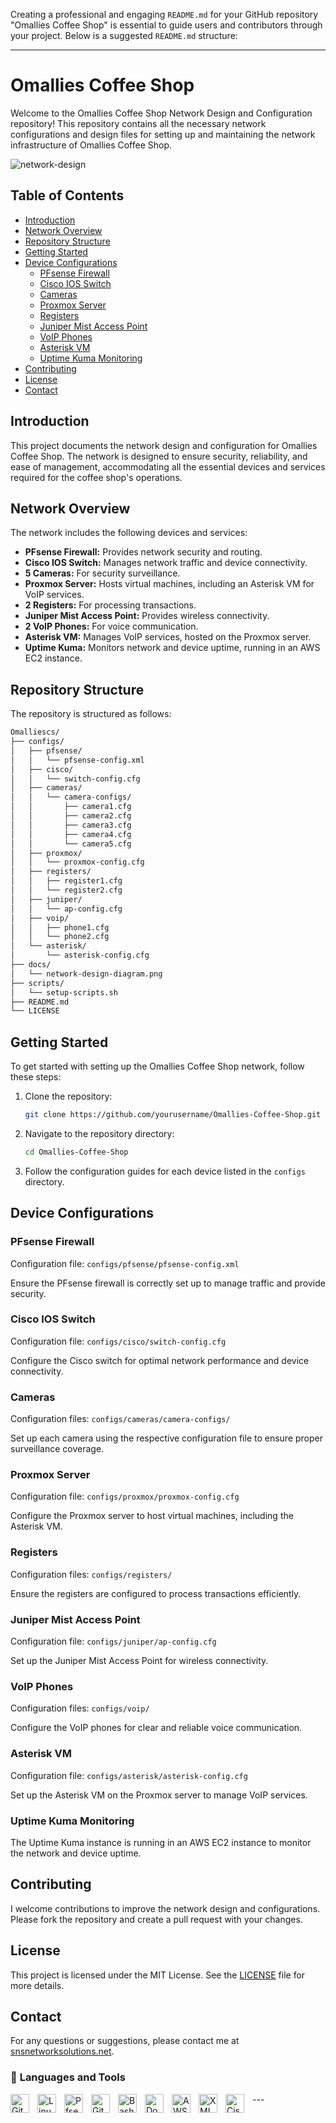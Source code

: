 Creating a professional and engaging `README.md` for your GitHub repository "Omallies Coffee Shop" is essential to guide users and contributors through your project. Below is a suggested `README.md` structure:

---

# Omallies Coffee Shop

Welcome to the Omallies Coffee Shop Network Design and Configuration repository! This repository contains all the necessary network configurations and design files for setting up and maintaining the network infrastructure of Omallies Coffee Shop.

![network-design](/configs/docs/network-design-diagram.png)

## Table of Contents

- [Introduction](#introduction)
- [Network Overview](#network-overview)
- [Repository Structure](#repository-structure)
- [Getting Started](#getting-started)
- [Device Configurations](#device-configurations)
  - [PFsense Firewall](#pfsense-firewall)
  - [Cisco IOS Switch](#cisco-ios-switch)
  - [Cameras](#cameras)
  - [Proxmox Server](#proxmox-server)
  - [Registers](#registers)
  - [Juniper Mist Access Point](#juniper-mist-access-point)
  - [VoIP Phones](#voip-phones)
  - [Asterisk VM](#asterisk-vm)
  - [Uptime Kuma Monitoring](#uptime-kuma-monitoring)
- [Contributing](#contributing)
- [License](#license)
- [Contact](#contact)

## Introduction

This project documents the network design and configuration for Omallies Coffee Shop. The network is designed to ensure security, reliability, and ease of management, accommodating all the essential devices and services required for the coffee shop's operations.

## Network Overview

The network includes the following devices and services:
- **PFsense Firewall:** Provides network security and routing.
- **Cisco IOS Switch:** Manages network traffic and device connectivity.
- **5 Cameras:** For security surveillance.
- **Proxmox Server:** Hosts virtual machines, including an Asterisk VM for VoIP services.
- **2 Registers:** For processing transactions.
- **Juniper Mist Access Point:** Provides wireless connectivity.
- **2 VoIP Phones:** For voice communication.
- **Asterisk VM:** Manages VoIP services, hosted on the Proxmox server.
- **Uptime Kuma:** Monitors network and device uptime, running in an AWS EC2 instance.

## Repository Structure

The repository is structured as follows:

```bash
Omalliescs/
├── configs/
│   ├── pfsense/
│   │   └── pfsense-config.xml
│   ├── cisco/
│   │   └── switch-config.cfg
│   ├── cameras/
│   │   └── camera-configs/
│   │       ├── camera1.cfg
│   │       ├── camera2.cfg
│   │       ├── camera3.cfg
│   │       ├── camera4.cfg
│   │       └── camera5.cfg
│   ├── proxmox/
│   │   └── proxmox-config.cfg
│   ├── registers/
│   │   ├── register1.cfg
│   │   └── register2.cfg
│   ├── juniper/
│   │   └── ap-config.cfg
│   ├── voip/
│   │   ├── phone1.cfg
│   │   └── phone2.cfg
│   └── asterisk/
│       └── asterisk-config.cfg
├── docs/
│   └── network-design-diagram.png
├── scripts/
│   └── setup-scripts.sh
├── README.md
└── LICENSE
```

## Getting Started

To get started with setting up the Omallies Coffee Shop network, follow these steps:

1. Clone the repository:
   ```bash
   git clone https://github.com/yourusername/Omallies-Coffee-Shop.git
   ```
2. Navigate to the repository directory:
   ```bash
   cd Omallies-Coffee-Shop
   ```
3. Follow the configuration guides for each device listed in the `configs` directory.

## Device Configurations

### PFsense Firewall

Configuration file: `configs/pfsense/pfsense-config.xml`

Ensure the PFsense firewall is correctly set up to manage traffic and provide security.

### Cisco IOS Switch

Configuration file: `configs/cisco/switch-config.cfg`

Configure the Cisco switch for optimal network performance and device connectivity.

### Cameras

Configuration files: `configs/cameras/camera-configs/`

Set up each camera using the respective configuration file to ensure proper surveillance coverage.

### Proxmox Server

Configuration file: `configs/proxmox/proxmox-config.cfg`

Configure the Proxmox server to host virtual machines, including the Asterisk VM.

### Registers

Configuration files: `configs/registers/`

Ensure the registers are configured to process transactions efficiently.

### Juniper Mist Access Point

Configuration file: `configs/juniper/ap-config.cfg`

Set up the Juniper Mist Access Point for wireless connectivity.

### VoIP Phones

Configuration files: `configs/voip/`

Configure the VoIP phones for clear and reliable voice communication.

### Asterisk VM

Configuration file: `configs/asterisk/asterisk-config.cfg`

Set up the Asterisk VM on the Proxmox server to manage VoIP services.

### Uptime Kuma Monitoring

The Uptime Kuma instance is running in an AWS EC2 instance to monitor the network and device uptime.

## Contributing

I welcome contributions to improve the network design and configurations. Please fork the repository and create a pull request with your changes.

## License

This project is licensed under the MIT License. See the [LICENSE](LICENSE) file for more details.

## Contact

For any questions or suggestions, please contact me at [snsnetworksolutions.net](mailto:samueljamesinc@snsnetworksolutions.net).


### 🧰 **Languages and Tools**

<img align="left" alt="Git" width="30px" style="padding-right:10px;" src="https://cdn.jsdelivr.net/gh/devicons/devicon/icons/git/git-original.svg" />
<img align="left" alt="Linux" width="30px" style="padding-right:10px;" src="https://cdn.jsdelivr.net/gh/devicons/devicon/icons/linux/linux-original.svg" />

<img align="left" alt="Pfsense" width="30px" style="padding-right:10px;" src="https://cdn.jsdelivr.net/gh/devicons/devicon@latest/icons/pfsense/pfsense-original.svg" />
          
<img align="left" alt="GitHub" width="30px" style="padding-right:10px;" src="https://cdn.jsdelivr.net/gh/devicons/devicon/icons/github/github-original.svg" />
<img align="left" alt="Bash" width="30px" style="padding-right:10px;" src="https://cdn.jsdelivr.net/gh/devicons/devicon/icons/bash/bash-original.svg" />

<img align="left" alt="Docker" width="30px" style="padding-right:10px;" src="https://cdn.jsdelivr.net/gh/devicons/devicon/icons/docker/docker-original.svg" />
<img align="left" alt="AWS" width="30px" style="padding-right:10px;" src="https://cdn.jsdelivr.net/gh/devicons/devicon/icons/amazonwebservices/amazonwebservices-original-wordmark.svg" />

<img align="left" alt="XML" width="30px" style="padding-right:10px;" src="https://cdn.jsdelivr.net/gh/devicons/devicon@latest/icons/xml/xml-original.svg" />
          
<img align="left" alt="Cisco" width="30px" style="padding-right:10px;" src="/configs/docs/cisco-svgrepo-com.svg" />
---
